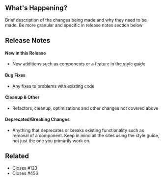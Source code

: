 ## What's Happening?
Brief description of the changes being made and why they need to be made. Be more granular and specific in release notes section below

## Release Notes
#### New in this Release
* New additions such as components or a feature in the style guide

#### Bug Fixes
* Any fixes to problems with existing code

#### Cleanup & Other
* Refactors, cleanup, optimizations and other changes not covered above

#### Deprecated/Breaking Changes
* Anything that deprecates or breaks existing functionality such as removal of a component. Keep in mind all the sites using the style guide, not just the one you primarily work on.

## Related
* Closes #123
* Closes #456
